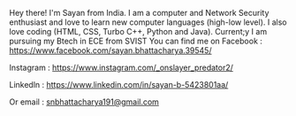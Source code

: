 Hey there!
I'm Sayan from India. I am a computer and Network Security enthusiast and love to learn new computer languages (high-low level). I also love coding (HTML, CSS, Turbo C++, Python and Java).
Current;y I am pursuing my Btech in ECE from SVIST
You can find me on Facebook : https://www.facebook.com/sayan.bhattacharya.39545/

Instagram : https://www.instagram.com/_onslayer_predator2/

Linkedln : https://www.linkedin.com/in/sayan-b-5423801aa/

Or email : snbhattacharya191@gmail.com
